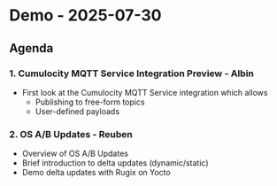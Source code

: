 # Demo - 2025-07-30

## Agenda

### 1. Cumulocity MQTT Service Integration Preview  - Albin

* First look at the Cumulocity MQTT Service integration which allows
    * Publishing to free-form topics
    * User-defined payloads

### 2. OS A/B Updates - Reuben

* Overview of OS A/B Updates
* Brief introduction to delta updates (dynamic/static)
* Demo delta updates with Rugix on Yocto
